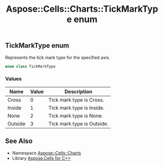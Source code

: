 ﻿---
title: Aspose::Cells::Charts::TickMarkType enum
linktitle: TickMarkType
second_title: Aspose.Cells for C++ API Reference
description: 'Aspose::Cells::Charts::TickMarkType enum. Represents the tick mark type for the specified axis in C++.'
type: docs
weight: 6500
url: /cpp/aspose.cells.charts/tickmarktype/
---
## TickMarkType enum


Represents the tick mark type for the specified axis.

```cpp
enum class TickMarkType
```

### Values

| Name | Value | Description |
| --- | --- | --- |
| Cross | 0 | Tick mark type is Cross. |
| Inside | 1 | Tick mark type is Inside. |
| None | 2 | Tick mark type is None. |
| Outside | 3 | Tick mark type is Outside. |

## See Also

* Namespace [Aspose::Cells::Charts](../)
* Library [Aspose.Cells for C++](../../)
